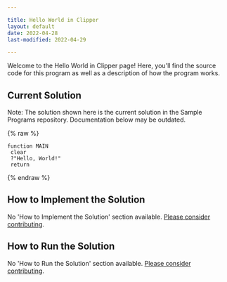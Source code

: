 ```yaml
---

title: Hello World in Clipper
layout: default
date: 2022-04-28
last-modified: 2022-04-29

---
```


Welcome to the Hello World in Clipper page! Here, you'll find the source code for this program as well as a description of how the program works.

## Current Solution

Note: The solution shown here is the current solution in the Sample Programs repository. Documentation below may be outdated.

{% raw %}

```Clipper
function MAIN
 clear
 ?"Hello, World!"
 return

```

{% endraw %}

## How to Implement the Solution

No 'How to Implement the Solution' section available. [Please consider contributing](https://github.com/TheRenegadeCoder/sample-programs-website).

## How to Run the Solution

No 'How to Run the Solution' section available. [Please consider contributing](https://github.com/TheRenegadeCoder/sample-programs-website).